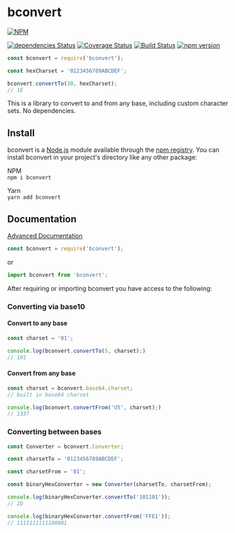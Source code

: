 # bconvert

[![NPM](https://nodei.co/npm/bconvert.png)](https://nodei.co/npm/bconvert/)

[![dependencies Status](https://img.shields.io/david/nvitaterna/bconvert?style=flat-square)](https://david-dm.org/nvitaterna/bconvert)
[![Coverage Status](https://img.shields.io/coveralls/github/nvitaterna/bconvert/master?style=flat-square)](https://coveralls.io/github/nvitaterna/bconvert?branch=master)
[![Build Status](https://img.shields.io/travis/nvitaterna/bconvert/master?style=flat-square)](https://travis-ci.org/nvitaterna/bconvert)
[![npm version](https://img.shields.io/npm/v/bconvert?style=flat-square)](https://www.npmjs.com/package/bconvert)


```js
const bconvert = require('bconvert');

const hexCharset = '0123456789ABCDEF';

bconvert.convertTo(30, hexCharset);
// 1E
```

This is a library to convert to and from any base, including custom character sets. No dependencies.

## Install

bconvert is a [Node.js](https://nodejs.org/en/) module available through the [npm registry](https://www.npmjs.com/). You can install bconvert in your project's directory like any other package:

NPM  
`npm i bconvert`

Yarn  
`yarn add bconvert`

## Documentation

[Advanced Documentation](https://github.com/nvitaterna/bconvert/blob/master/docs/README.md)

```js
const bconvert = require('bconvert');
```
or  
```js
import bconvert from 'bconvert';
```

After requiring or importing bconvert you have access to the following:

### Converting via base10

#### Convert to any base

```js
const charset = '01';

console.log(bconvert.convertTo(5, charset);)
// 101
```

#### Convert from any base
```js
const charset = bconvert.base64.charset;
// built in base64 charset

console.log(bconvert.convertFrom('U5', charset);)
// 1337
```

### Converting between bases
```js
const Converter = bconvert.Converter;

const charsetTo = '0123456789ABCDEF';

const charsetFrom = '01';

const binaryHexConverter = new Converter(charsetTo, charsetFrom);

console.log(binaryHexConverter.convertTo('101101'));
// 2D

console.log(binaryHexConverter.convertFrom('FFE1'));
// 1111111111100001
```
